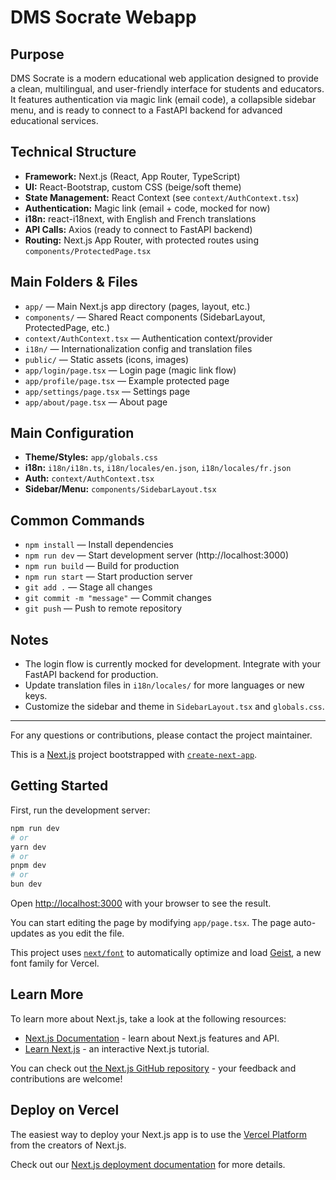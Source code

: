 # DMS Socrate Webapp

## Purpose
DMS Socrate is a modern educational web application designed to provide a clean, multilingual, and user-friendly interface for students and educators. It features authentication via magic link (email code), a collapsible sidebar menu, and is ready to connect to a FastAPI backend for advanced educational services.

## Technical Structure
- **Framework:** Next.js (React, App Router, TypeScript)
- **UI:** React-Bootstrap, custom CSS (beige/soft theme)
- **State Management:** React Context (see `context/AuthContext.tsx`)
- **Authentication:** Magic link (email + code, mocked for now)
- **i18n:** react-i18next, with English and French translations
- **API Calls:** Axios (ready to connect to FastAPI backend)
- **Routing:** Next.js App Router, with protected routes using `components/ProtectedPage.tsx`

## Main Folders & Files
- `app/` — Main Next.js app directory (pages, layout, etc.)
- `components/` — Shared React components (SidebarLayout, ProtectedPage, etc.)
- `context/AuthContext.tsx` — Authentication context/provider
- `i18n/` — Internationalization config and translation files
- `public/` — Static assets (icons, images)
- `app/login/page.tsx` — Login page (magic link flow)
- `app/profile/page.tsx` — Example protected page
- `app/settings/page.tsx` — Settings page
- `app/about/page.tsx` — About page

## Main Configuration
- **Theme/Styles:** `app/globals.css`
- **i18n:** `i18n/i18n.ts`, `i18n/locales/en.json`, `i18n/locales/fr.json`
- **Auth:** `context/AuthContext.tsx`
- **Sidebar/Menu:** `components/SidebarLayout.tsx`

## Common Commands
- `npm install` — Install dependencies
- `npm run dev` — Start development server (http://localhost:3000)
- `npm run build` — Build for production
- `npm run start` — Start production server
- `git add .` — Stage all changes
- `git commit -m "message"` — Commit changes
- `git push` — Push to remote repository

## Notes
- The login flow is currently mocked for development. Integrate with your FastAPI backend for production.
- Update translation files in `i18n/locales/` for more languages or new keys.
- Customize the sidebar and theme in `SidebarLayout.tsx` and `globals.css`.

---
For any questions or contributions, please contact the project maintainer.

This is a [Next.js](https://nextjs.org) project bootstrapped with [`create-next-app`](https://nextjs.org/docs/app/api-reference/cli/create-next-app).

## Getting Started

First, run the development server:

```bash
npm run dev
# or
yarn dev
# or
pnpm dev
# or
bun dev
```

Open [http://localhost:3000](http://localhost:3000) with your browser to see the result.

You can start editing the page by modifying `app/page.tsx`. The page auto-updates as you edit the file.

This project uses [`next/font`](https://nextjs.org/docs/app/building-your-application/optimizing/fonts) to automatically optimize and load [Geist](https://vercel.com/font), a new font family for Vercel.

## Learn More

To learn more about Next.js, take a look at the following resources:

- [Next.js Documentation](https://nextjs.org/docs) - learn about Next.js features and API.
- [Learn Next.js](https://nextjs.org/learn) - an interactive Next.js tutorial.

You can check out [the Next.js GitHub repository](https://github.com/vercel/next.js) - your feedback and contributions are welcome!

## Deploy on Vercel

The easiest way to deploy your Next.js app is to use the [Vercel Platform](https://vercel.com/new?utm_medium=default-template&filter=next.js&utm_source=create-next-app&utm_campaign=create-next-app-readme) from the creators of Next.js.

Check out our [Next.js deployment documentation](https://nextjs.org/docs/app/building-your-application/deploying) for more details.
